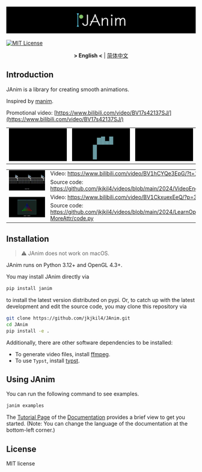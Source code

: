 ![logo](logo.png)

[![MIT License](https://img.shields.io/badge/license-MIT-blue.svg?style=flat)](http://choosealicense.com/licenses/mit/)

<div align="center">

**&gt; English &lt;** | [简体中文](README_zh_CN.md)

</div>

## Introduction
JAnim is a library for creating smooth animations.

Inspired by [manim](https://github.com/3b1b/manim).

Promotional video: [https://www.bilibili.com/video/BV17s42137SJ/](https://www.bilibili.com/video/BV17s42137SJ/)

<table>
  <tr>
    <td>
      <img src="./assets/TextExample.gif"/>
    </td>
    <td>
      <img src="./assets/RiemmanIntegral.gif"/>
    </td>
    <td>
      <img src="./assets/NumberPlaneExample.gif"/>
    </td>
  </tr>
</table>

<!-- ffmpeg -i xxx.mp4 -filter:v "setpts=0.5*PTS" -r 15 -s 480x270 xxx.gif -->

<table style="table-layout: fixed; width: 100%;">
  <tr>
    <td rowspan="2" style="width: 40%">
      <img src="./assets/RealSolution.gif" style="min-width: 96px; min-height: 54px; max-height: 200px;">
    </td>
    <td style="width: 60%">
      Video: <a href="https://www.bilibili.com/video/BV1hCYQe3EpG/?t=179">https://www.bilibili.com/video/BV1hCYQe3EpG/?t=179</a>
    </td>
  </tr>
  <tr>
    <td style="width: 60%">
      Source code: <a href="https://github.com/jkjkil4/videos/blob/main/2024/VideoEncoding/code.py">https://github.com/jkjkil4/videos/blob/main/2024/VideoEncoding/code.py</a>
    </td>
  </tr>

  <tr>
    <td rowspan="2" style="width: 40%">
      <img src="./assets/FragInterp.gif" style="min-width: 96px; min-height: 54px; max-height: 200px;">
    </td>
    <td style="width: 60%">
      Video: <a href="https://www.bilibili.com/video/BV1CkxuexEeQ/?p=3&t=118">https://www.bilibili.com/video/BV1CkxuexEeQ/?p=3&t=118</a>
    </td>
  </tr>
  <tr>
    <td style="width: 60%">
      Source code: <a href="https://github.com/jkjkil4/videos/blob/main/2024/LearnOpenGL-8-MoreAttr/code.py">https://github.com/jkjkil4/videos/blob/main/2024/LearnOpenGL-8-MoreAttr/code.py</a>
    </td>
  </tr>
</table>

## Installation

> ⚠️ JAnim does not work on macOS.

JAnim runs on Python 3.12+ and OpenGL 4.3+.

You may install JAnim directly via
```sh
pip install janim
```
to install the latest version distributed on pypi. Or, to catch up with the latest development and edit the source code, you may clone this repository via
```sh
git clone https://github.com/jkjkil4/JAnim.git
cd JAnim
pip install -e .
```

Additionally, there are other software dependencies to be installed:
- To generate video files, install [ffmpeg](https://ffmpeg.org/).
- To use `Typst`, install [typst](https://github.com/typst/typst).


## Using JAnim

You can run the following command to see examples.
```sh
janim examples
```

The [Tutorial Page](https://janim.readthedocs.io/en/latest/tutorial/installation.html) of the [Documentation](https://janim.readthedocs.io/en/latest/index.html) provides a brief view to get you started. (Note: You can change the language of the documentation at the bottom-left corner.)

## License

MIT license
